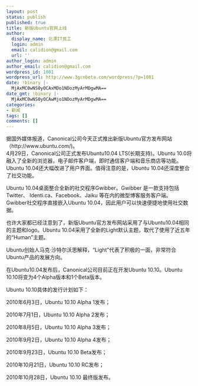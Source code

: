 ```yaml
---
layout: post
status: publish
published: true
title: 新版Ubuntu官网上线
author:
  display_name: 北漂IT民工
  login: admin
  email: calidion@gmail.com
  url: ''
author_login: admin
author_email: calidion@gmail.com
wordpress_id: 1081
wordpress_url: http://www.3gcnbeta.com/wordpress/?p=1081
date: !binary |-
  MjAxMC0wNS0yOCAxMDo1NDozMyArMDgwMA==
date_gmt: !binary |-
  MjAxMC0wNS0yOCAwMjo1NDozMyArMDgwMA==
categories:
- 新闻
tags: []
comments: []
---
```

<p>据国外媒体报道，Canonical公司今天正式推出新版Ubuntu官方发布网站（http:&#47;&#47;www.ubuntu.com&#47;)。<br />
4月29日，Canonical公司正式发布Ubuntu10.04 LTS(长期支持)。Ubuntu 10.0将融入了全新的浏览器，电子邮件客户端，即时通信客户端和音乐商店等功能。Ubuntu 10.04还大幅改进了用户界面。值得注意的是，Ubuntu 10.04还深度整合了社交功能。</p>
<p>Ubuntu 10.04桌面整合全新的社交程序Gwibber。Gwibber 是一款支持包括Twitter、 Identi.ca、Facebook、Jaiku 等在内的微型博客服务客户端。Gwibber社交程序直接嵌入Ubuntu 10.04，因此用户可以快速便捷地使用社交数据。</p>
<p>也许大家都已经注意到了，新版Ubuntu官方发布网站采用了与Ubuntu10.04相同的主题和logo。Ubuntu 10.04采用了全新的Light默认主题，取代了使用了近五年的&ldquo;Human&rdquo;主题。</p>
<p>Ubuntu创始人马克&middot;沙特尔沃思解释，&ldquo;Light&rdquo;代表了积极的一面，非常符合Ubuntu产品的发展方向。</p>
<p>在Ubuntu10.04发布后，Canonical公司目前正在开发Ubuntu 10.10。Ubuntu 10.10将变为4个Alpha版本和1个Beta版本。</p>
<p>Ubuntu 10.10具体的发行计划如下：</p>
<p>2010年6月3日，Ubuntu 10.10 Alpha 1发布；</p>
<p>2010年7月1日，Ubuntu 10.10 Alpha 2发布；</p>
<p>2010年8月5日，Ubuntu 10.10 Alpha 3发布；</p>
<p>2010年9月2日，Ubuntu 10.10 Alpha 4发布；</p>
<p>2010年9月23日，Ubuntu 10.10 Beta发布；</p>
<p>2010年10月21日，Ubuntu 10.10 RC发布；</p>
<p>2010年10月28日，Ubuntu 10.10 最终版发布。</p>
